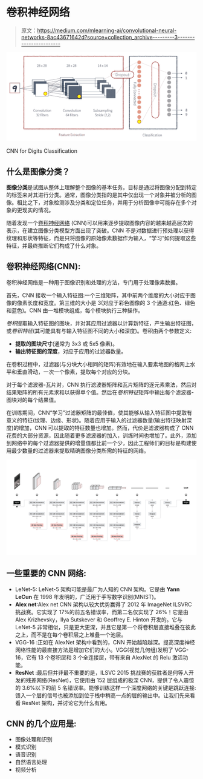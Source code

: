 # 卷积神经网络

> 原文：<https://medium.com/mlearning-ai/convolutional-neural-networks-8ac43671642d?source=collection_archive---------3----------------------->

![](img/4d1395140b8a00722976e34432b66a7f.png)

CNN for Digits Classification

## 什么是图像分类？

**图像分类**是试图从整体上理解整个图像的基本任务。目标是通过将图像分配到特定的标签来对其进行分类。通常，图像分类指的是其中仅出现一个对象并被分析的图像。相比之下，对象检测涉及分类和定位任务，并用于分析图像中可能存在多个对象的更现实的情况。

随着发现一个[卷积神经网络](https://wikipedia.org/wiki/Convolutional_neural_network) (CNN)可以用来逐步提取图像内容的越来越高层次的表示，在建立图像分类模型方面出现了突破。CNN 不是对数据进行预处理以获得纹理和形状等特征，而是只将图像的原始像素数据作为输入，“学习”如何提取这些特征，并最终推断它们构成了什么对象。

## 卷积神经网络(CNN):

卷积神经网络是一种用于图像识别和处理的方法，专门用于处理像素数据。

首先，CNN 接收一个输入特征图:一个三维矩阵，其中前两个维度的大小对应于图像的像素长度和宽度。第三维的大小是 3(对应于彩色图像的 3 个通道:红色、绿色和蓝色)。CNN 由一堆模块组成，每个模块执行三种操作。

*卷积*提取输入特征图的图块，并对其应用过滤器以计算新特征，产生输出特征图，或*卷积特征*(其可能具有与输入特征图不同的大小和深度)。卷积由两个参数定义:

*   **提取的图块尺寸**(通常为 3x3 或 5x5 像素)。
*   **输出特征图的深度**，对应于应用的过滤器数量。

在卷积过程中，过滤器(与分块大小相同的矩阵)有效地在输入要素地图的格网上水平和垂直滑动，一次一个像素，提取每个对应的分块。

对于每个滤波器-瓦片对，CNN 执行滤波器矩阵和瓦片矩阵的逐元素乘法，然后对结果矩阵的所有元素求和以获得单个值。然后在*卷积特征*矩阵中输出每个滤波器-图块对的每个结果值。

在训练期间，CNN“学习”过滤器矩阵的最佳值，使其能够从输入特征图中提取有意义的特征(纹理、边缘、形状)。随着应用于输入的过滤器数量(输出特征映射深度)的增加，CNN 可以提取的特征数量也增加。然而，代价是滤波器构成了 CNN 花费的大部分资源，因此随着更多滤波器的加入，训练时间也增加了。此外，添加到网络中的每个过滤器提供的增量值都比前一个少，因此工程师们的目标是构建使用最少数量的过滤器来提取精确图像分类所需的特征的网络。

![](img/0630ced0b334e6dcc9086e15d5921eb7.png)

## 一些重要的 CNN 网络:

*   LeNet-5: LeNet-5 架构可能是最广为人知的 CNN 架构。它是由 **Yann LeCun** 在 1998 年发明的，广泛用于手写数字识别(MNIST)。
*   **Alex net**:Alex net CNN 架构以较大优势赢得了 2012 年 ImageNet ILSVRC 挑战赛。它实现了 17%的前五名错误率，而第二名仅实现了 26%！它是由 Alex Krizhevsky，Ilya Sutskever 和 Geoffrey E. Hinton 开发的。它与 LeNet-5 非常相似，只是更大更深，并且它是第一个将卷积层直接堆叠在彼此之上，而不是在每个卷积层之上堆叠一个池层。
*   VGG-16 :正如在 AlexNet 架构中看到的，CNN 开始越陷越深。提高深度神经网络性能的最直接方法是增加它们的大小。VGG(视觉几何组)发明了 VGG-16，它有 13 个卷积层和 3 个全连接层，带有来自 AlexNet 的 Relu 激活功能。
*   **ResNet** :最后但并非最不重要的是，ILSVC 2015 挑战赛的获胜者是何等人开发的残差网络(ResNet)，它使用由 152 层组成的极深 CNN，提供了令人震惊的 3.6%以下的前 5 名错误率。能够训练这样一个深度网络的关键是跳跃连接:馈入一个层的信号也被添加到位于栈中稍高一点的层的输出中。让我们先来看看 ResNet 架构，并讨论它为什么有用。

## CNN 的几个应用是:

*   图像处理和识别
*   模式识别
*   语音识别
*   自然语言处理
*   视频分析